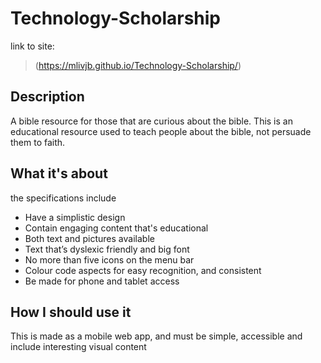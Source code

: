 # Technology-Scholarship
link to site:
> (https://mlivjb.github.io/Technology-Scholarship/)
## Description 
A bible resource for those that are curious about the bible. This is an educational resource used to teach people about the bible, not persuade them to faith. 
## What it's about
the specifications include 
- Have a simplistic design
- Contain engaging content that's educational
- Both text and pictures available
- Text that’s dyslexic friendly and big font 
- No more than five icons on the menu bar
- Colour code aspects for easy recognition, and consistent
- Be made for phone and tablet access 

## How I should use it
This is made as a mobile web app, and must be simple, accessible and include interesting visual content 